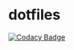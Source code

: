# dotfiles
[![Codacy Badge](https://api.codacy.com/project/badge/Grade/640fe243663343eb9fb6a49e7b2bfe1a)](https://www.codacy.com/app/sebboer/dotfiles?utm_source=github.com&amp;utm_medium=referral&amp;utm_content=sebboer/dotfiles&amp;utm_campaign=Badge_Grade)